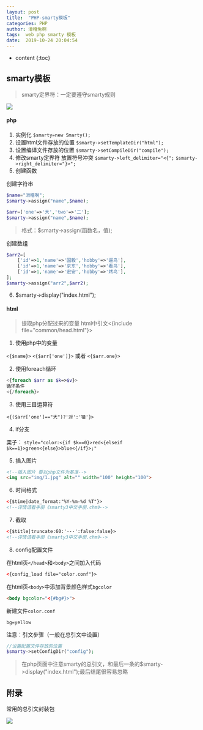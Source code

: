```yaml
---
layout: post
title:  "PHP-smarty模板"
categories: PHP
author: 滑稽兔啊
tags:  web php smarty 模板
date:  2019-10-24 20:04:54
---
```














* content
{:toc}
## smarty模板



>smarty定界符：一定要遵守smarty规则

![](https://j1109053660.oss-cn-hangzhou.aliyuncs.com/img/20191024200803.jpg)



#### php

1. 实例化
```$smarty=new Smarty();```
2. 设置html文件存放的位置
```$smarty->setTemplateDir("html");```
3. 设置编译文件存放的位置
```$smarty->setCompileDir("compile");```
4. 修改smarty定界符 放置符号冲突
```$smarty->left_delimiter="<{";```
```$smarty->right_delimiter="}>";```
5. 创建函数

创建字符串

```php
$name="滑稽啊";
$smarty->assign("name",$name);
```

```php
$arr=['one'=>'大','two'=>'二'];
$smarty->assign("name",$name);
```

>格式：$smarty->assign(函数名，值);


创建数组
```PHP
$arr2=[
    ['id'=>1,'name'=>'国毅','hobby'=>'遛鸟'],
    ['id'=>1,'name'=>'京东','hobby'=>'看鸟'],
    ['id'=>1,'name'=>'宏安','hobby'=>'烤鸟'],
];
$smarty->assign("arr2",$arr2);
```
6. $smarty->display("index.html");

  

#### html

> 提取php分配过来的变量
> html中引文<{include file="common/head.html"}>

1. 使用php中的变量

```<{$name}>```
```<{$arr['one']}>``` 或者 ```<{$arr.one}>```

2. 使用foreach循环

```php
<{foreach $arr as $k=>$v}>
循环条件
<{/foreach}>
```

3. 使用三目运算符

```<{($arr['one']=="大")?'对':'错'}>```

4. if分支

栗子：	```style="color:<{if $k==0}>red<{elseif $k==1}>green<{else}>blue<{/if}>;"```

5. 插入图片

```html
<!--插入图片 要以php文件为基准-->
<img src="img/1.jpg" alt="" width="100" height="100">
```

6. 时间格式

```html
<{$time|date_format:"%Y-%m-%d %T"}>
<!--详情请看手册《smarty3中文手册.chm》-->
```


7. 截取

```html
<{$title|truncate:60:'···':false:false}>
<!--详情请看手册《smarty3中文手册.chm》-->
```


8. config配置文件

在html页```</head>```和```<body>```之间加入代码

```html
<{config_load file="color.conf"}>
```
在html页```<body>```中添加背景颜色样式```bgcolor```

```html
<body bgcolor="<{#bg#}>">
```
新建文件```color.conf```

```
bg=yellow
```

注意：引文步骤（一般在总引文中设置）

```php
//设置配置文件存放的位置
$smarty->setConfigDir("config");
```


>在php页面中注意smarty的总引文，和最后一条的$smarty->display("index.html");最后结尾很容易忽略
>



## 附录

常用的总引文封装包

![](https://j1109053660.oss-cn-hangzhou.aliyuncs.com/img/20191024174750.png) 



